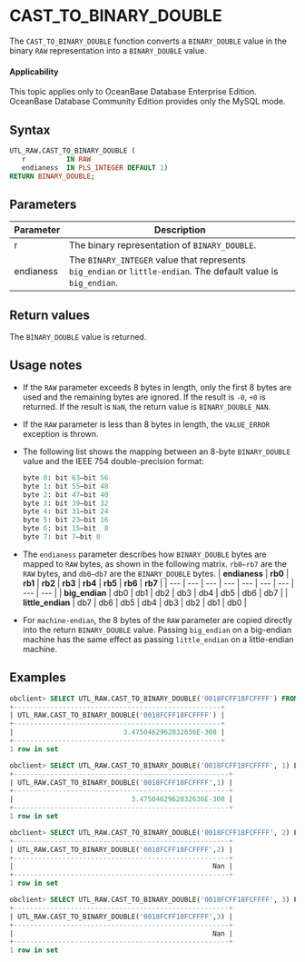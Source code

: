 # CAST_TO_BINARY_DOUBLE

The `CAST_TO_BINARY_DOUBLE` function converts a `BINARY_DOUBLE` value in the binary `RAW` representation into a `BINARY_DOUBLE` value.

<main id="notice" >
    <h4>Applicability</h4>
    <p>This topic applies only to OceanBase Database Enterprise Edition. OceanBase Database Community Edition provides only the MySQL mode. </p>
  </main>

## Syntax

```sql
UTL_RAW.CAST_TO_BINARY_DOUBLE (
   r          IN RAW
   endianess  IN PLS_INTEGER DEFAULT 1)
RETURN BINARY_DOUBLE;
```

## Parameters

| **Parameter** | **Description** |
| --- | --- |
| r | The binary representation of `BINARY_DOUBLE`.  |
| endianess | The `BINARY_INTEGER` value that represents `big_endian` or `little-endian`. The default value is `big_endian`.  |

## Return values

The `BINARY_DOUBLE` value is returned.

## Usage notes

- If the `RAW` parameter exceeds 8 bytes in length, only the first 8 bytes are used and the remaining bytes are ignored. If the result is `-0`, `+0` is returned. If the result is `NaN`, the return value is `BINARY_DOUBLE_NAN`.
- If the `RAW` parameter is less than 8 bytes in length, the `VALUE_ERROR` exception is thrown.
- The following list shows the mapping between an 8-byte `BINARY_DOUBLE` value and the IEEE 754 double-precision format:
   ```sql
   byte 0: bit 63–bit 56
   byte 1: bit 55–bit 48
   byte 2: bit 47–bit 40
   byte 3: bit 39–bit 32
   byte 4: bit 31–bit 24
   byte 5: bit 23–bit 16
   byte 6: bit 15–bit  8
   byte 7: bit 7–bit 0
   ```

- The `endianess` parameter describes how `BINARY_DOUBLE` bytes are mapped to `RAW` bytes, as shown in the following matrix. `rb0–rb7` are the `RAW` bytes, and `db0–db7` are the `BINARY_DOUBLE` bytes.
   | **endianess** | **rb0** | **rb1** | **rb2** | **rb3** | **rb4** | **rb5** | **rb6** | **rb7** |
   | --- | --- | --- | --- | --- | --- | --- | --- | --- |
   | **big_endian** | db0 | db1 | db2 | db3 | db4 | db5 | db6 | db7 |
   | **little_endian** | db7 | db6 | db5 | db4 | db3 | db2 | db1 | db0 |

- For `machine-endian`, the 8 bytes of the `RAW` parameter are copied directly into the return `BINARY_DOUBLE` value. Passing `big_endian` on a big-endian machine has the same effect as passing `little_endian` on a little-endian machine.
## Examples
```sql
obclient> SELECT UTL_RAW.CAST_TO_BINARY_DOUBLE('0018FCFF18FCFFFF') FROM DUAL;
+---------------------------------------------------+
| UTL_RAW.CAST_TO_BINARY_DOUBLE('0018FCFF18FCFFFF') |
+---------------------------------------------------+
|                           3.4750462962832636E-308 |
+---------------------------------------------------+
1 row in set

obclient> SELECT UTL_RAW.CAST_TO_BINARY_DOUBLE('0018FCFF18FCFFFF', 1) FROM DUAL;
+-----------------------------------------------------+
| UTL_RAW.CAST_TO_BINARY_DOUBLE('0018FCFF18FCFFFF',1) |
+-----------------------------------------------------+
|                             3.4750462962832636E-308 |
+-----------------------------------------------------+
1 row in set

obclient> SELECT UTL_RAW.CAST_TO_BINARY_DOUBLE('0018FCFF18FCFFFF', 2) FROM DUAL;
+-----------------------------------------------------+
| UTL_RAW.CAST_TO_BINARY_DOUBLE('0018FCFF18FCFFFF',2) |
+-----------------------------------------------------+
|                                                 Nan |
+-----------------------------------------------------+
1 row in set

obclient> SELECT UTL_RAW.CAST_TO_BINARY_DOUBLE('0018FCFF18FCFFFF', 3) FROM DUAL;
+-----------------------------------------------------+
| UTL_RAW.CAST_TO_BINARY_DOUBLE('0018FCFF18FCFFFF',3) |
+-----------------------------------------------------+
|                                                 Nan |
+-----------------------------------------------------+
1 row in set
```
